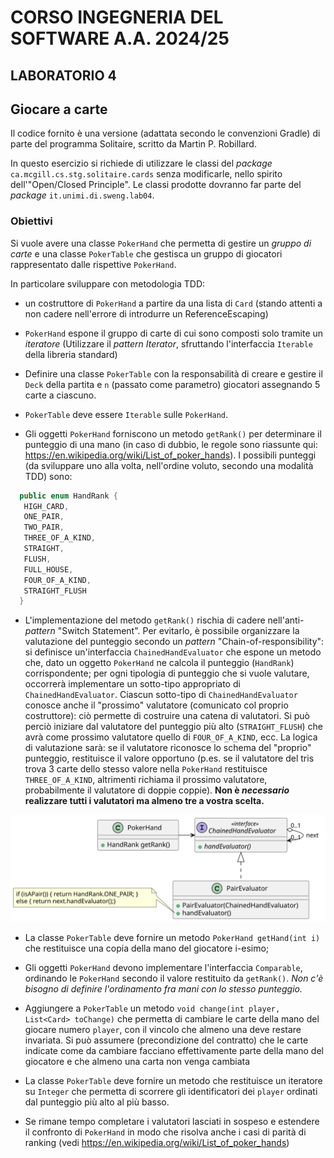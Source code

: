 # CORSO INGEGNERIA DEL SOFTWARE A.A. 2024/25

## LABORATORIO 4

## Giocare a carte

Il codice fornito è una versione (adattata secondo le convenzioni Gradle) di parte del 
programma Solitaire, scritto da Martin P. Robillard. 

In questo esercizio si richiede di utilizzare le classi del *package*
`ca.mcgill.cs.stg.solitaire.cards` senza modificarle, nello spirito
dell'"Open/Closed Principle". Le classi prodotte dovranno far parte del
*package* `it.unimi.di.sweng.lab04`.

### Obiettivi

Si vuole avere una classe `PokerHand` che permetta di gestire un _gruppo di
carte_ e una classe `PokerTable` che gestisca un gruppo di giocatori rappresentato dalle rispettive `PokerHand`.

In particolare sviluppare con metodologia TDD:

- un costruttore di `PokerHand` a partire da una lista di `Card` (stando attenti a non cadere nell'errore 
  di introdurre un ReferenceEscaping)

- `PokerHand` espone il gruppo di carte di cui sono composti solo
  tramite un *iteratore* (Utilizzare il *pattern Iterator*, sfruttando l'interfaccia `Iterable` della
  libreria standard)

- Definire una classe `PokerTable` con la responsabilità di creare e gestire il `Deck` della partita e `n` 
  (passato come parametro) giocatori assegnando 5 carte a ciascuno.

- `PokerTable` deve essere `Iterable` sulle `PokerHand`.

- Gli oggetti `PokerHand` forniscono un metodo `getRank()` per determinare il
  punteggio di una mano (in caso di dubbio, le regole sono riassunte qui:
  https://en.wikipedia.org/wiki/List_of_poker_hands). I possibili punteggi (da sviluppare uno alla volta, 
  nell'ordine voluto, secondo una modalità TDD) sono:
  
```java
  public enum HandRank {
   HIGH_CARD,
   ONE_PAIR,
   TWO_PAIR,
   THREE_OF_A_KIND,
   STRAIGHT,
   FLUSH,
   FULL_HOUSE,
   FOUR_OF_A_KIND,
   STRAIGHT_FLUSH
  }
```
  
- L'implementazione del metodo `getRank()` rischia di cadere nell'anti-*pattern*
  "Switch Statement". Per evitarlo, è
  possibile organizzare la valutazione del punteggio secondo un *pattern*
  "Chain-of-responsibility": si definisce un'interfaccia `ChainedHandEvaluator`
  che espone un metodo che, dato un oggetto `PokerHand` ne calcola il punteggio
  (`HandRank`) corrispondente; per ogni tipologia di punteggio che si vuole
  valutare, occorrerà implementare un sotto-tipo appropriato di
  `ChainedHandEvaluator`. Ciascun sotto-tipo di `ChainedHandEvaluator` conosce
  anche il "prossimo" valutatore (comunicato col proprio costruttore): ciò
  permette di costruire una catena di valutatori. Si può perciò iniziare dal
  valutatore del punteggio più alto (`STRAIGHT_FLUSH`) che avrà come prossimo
  valutatore quello di `FOUR_OF_A_KIND`, ecc. La logica di valutazione sarà: se
  il valutatore riconosce lo schema del "proprio" punteggio, restituisce il
  valore opportuno (p.es. se il valutatore del tris trova 3 carte dello stesso
  valore nella `PokerHand` restituisce `THREE_OF_A_KIND`, altrimenti richiama il
  prossimo valutatore, probabilmente il valutatore di doppie coppie). **Non è
  _necessario_ realizzare tutti i valutatori ma almeno tre a vostra scelta.**
  
![](PokerHandChain.svg)

- La classe `PokerTable` deve fornire un metodo `PokerHand getHand(int i)` che
    restituisce una copia della mano del giocatore i-esimo;

- Gli oggetti `PokerHand` devono implementare l'interfaccia `Comparable`,
  ordinando le `PokerHand` secondo il valore restituito da `getRank()`. _Non c'è
  bisogno di definire l'ordinamento fra mani con lo stesso punteggio._

- Aggiungere a `PokerTable` un metodo `void change(int player, List<Card> toChange)` 
  che permetta di cambiare le carte della mano del giocare numero
  `player`, con il vincolo che almeno una deve restare invariata.
  Si può assumere (precondizione del contratto) che le carte indicate come da cambiare facciano 
  effettivamente parte della mano del giocatore e che almeno una carta non venga cambiata

- La classe `PokerTable` deve fornire un metodo che restituisce un iteratore su
  `Integer` che permetta di scorrere gli identificatori dei `player`
  ordinati dal punteggio più alto al più basso.
  
- Se rimane tempo completare i valutatori lasciati in sospeso e estendere
  il confronto di `PokerHand` in modo che risolva anche i casi di parità di
  ranking (vedi https://en.wikipedia.org/wiki/List_of_poker_hands)
